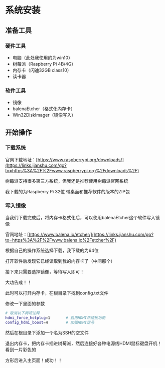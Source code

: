 # 系统安装

## 准备工具

### 硬件工具

- 电脑（此处我使用的为win10）
- 树莓派（Raspberry Pi 4B/4G）
- 内存卡（闪迪32GB class10）
- 读卡器

### 软件工具

- 镜像
- balenaEtcher（格式化内存卡）
- Win32DiskImager（镜像写入）

## 开始操作

### 下载系统

官网下载地址：[https://www.raspberrypi.org/downloads/](https://links.jianshu.com/go?to=https%3A%2F%2Fwww.raspberrypi.org%2Fdownloads%2F)

树莓派支持很多第三方系统，但我还是推荐使用树莓派官网系统

我下载的为Raspberry Pi 32位 带桌面和推荐软件的版本的ZIP包

### 写入镜像

当我们下载完成后，将内存卡格式化后，可以使用balenaEtcher这个软件写入镜像

官网地址：[https://www.balena.io/etcher/](https://links.jianshu.com/go?to=https%3A%2F%2Fwww.balena.io%2Fetcher%2F)

根据自己的操作系统选择下载，我下载的为64位

打开软件后发现它已经读取到我的内存卡了（中间那个）

接下来只需要选择镜像，等待写入即可！

大功告成！！

此时可以打开内存卡，在根目录下找到config.txt文件

修改一下里面的参数

```bash
# 取消以下两项注释
hdmi_force_hotplug=1       # 启用HDMI热插拔功能
config_hdmi_boost=4        # 加强HDMI信号
```

然后在根目录下添加一个名为SSH的空文件

退出内存卡，把内存卡插进树莓派，然后连接好各种电源线HDMI鼠标键盘开机！看到一片彩色的

方形后进入主页面！成功！！

